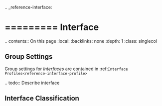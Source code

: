 .. _reference-interface:

=========
Interface
=========

.. contents:: On this page
    :local:
    :backlinks: none
    :depth: 1
    :class: singlecol

Group Settings
--------------
Group settings for *Interfaces* are contained in :ref:`Interface Profiles<reference-interface-profile>`

.. todo::
    Describe interface

Interface Classification
------------------------

